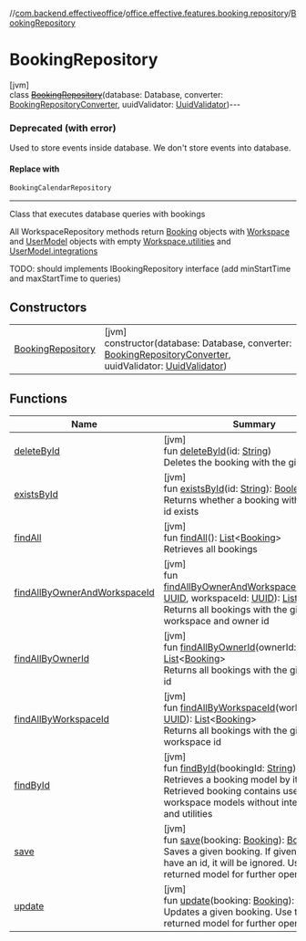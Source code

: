 //[com.backend.effectiveoffice](../../../index.md)/[office.effective.features.booking.repository](../index.md)/[BookingRepository](index.md)

# BookingRepository

[jvm]\
class [~~BookingRepository~~](index.md)(database: Database, converter: [BookingRepositoryConverter](../../office.effective.features.booking.converters/-booking-repository-converter/index.md), uuidValidator: [UuidValidator](../../office.effective.common.utils/-uuid-validator/index.md))---

### Deprecated (with error)

Used to store events inside database. We don't store events into database.

#### Replace with

```kotlin
BookingCalendarRepository
```
---

Class that executes database queries with bookings

All WorkspaceRepository methods return [Booking](../../office.effective.model/-booking/index.md) objects with [Workspace](../../office.effective.model/-workspace/index.md) and [UserModel](../../office.effective.model/-user-model/index.md) objects with empty [Workspace.utilities](../../office.effective.model/-workspace/utilities.md) and [UserModel.integrations](../../office.effective.model/-user-model/integrations.md)

TODO: should implements IBookingRepository interface (add minStartTime and maxStartTime to queries)

## Constructors

| | |
|---|---|
| [BookingRepository](-booking-repository.md) | [jvm]<br>constructor(database: Database, converter: [BookingRepositoryConverter](../../office.effective.features.booking.converters/-booking-repository-converter/index.md), uuidValidator: [UuidValidator](../../office.effective.common.utils/-uuid-validator/index.md)) |

## Functions

| Name | Summary |
|---|---|
| [deleteById](delete-by-id.md) | [jvm]<br>fun [deleteById](delete-by-id.md)(id: [String](https://kotlinlang.org/api/latest/jvm/stdlib/kotlin/-string/index.html))<br>Deletes the booking with the given id |
| [existsById](exists-by-id.md) | [jvm]<br>fun [existsById](exists-by-id.md)(id: [String](https://kotlinlang.org/api/latest/jvm/stdlib/kotlin/-string/index.html)): [Boolean](https://kotlinlang.org/api/latest/jvm/stdlib/kotlin/-boolean/index.html)<br>Returns whether a booking with the given id exists |
| [findAll](find-all.md) | [jvm]<br>fun [findAll](find-all.md)(): [List](https://kotlinlang.org/api/latest/jvm/stdlib/kotlin.collections/-list/index.html)&lt;[Booking](../../office.effective.model/-booking/index.md)&gt;<br>Retrieves all bookings |
| [findAllByOwnerAndWorkspaceId](find-all-by-owner-and-workspace-id.md) | [jvm]<br>fun [findAllByOwnerAndWorkspaceId](find-all-by-owner-and-workspace-id.md)(ownerId: [UUID](https://docs.oracle.com/javase/8/docs/api/java/util/UUID.html), workspaceId: [UUID](https://docs.oracle.com/javase/8/docs/api/java/util/UUID.html)): [List](https://kotlinlang.org/api/latest/jvm/stdlib/kotlin.collections/-list/index.html)&lt;[Booking](../../office.effective.model/-booking/index.md)&gt;<br>Returns all bookings with the given workspace and owner id |
| [findAllByOwnerId](find-all-by-owner-id.md) | [jvm]<br>fun [findAllByOwnerId](find-all-by-owner-id.md)(ownerId: [UUID](https://docs.oracle.com/javase/8/docs/api/java/util/UUID.html)): [List](https://kotlinlang.org/api/latest/jvm/stdlib/kotlin.collections/-list/index.html)&lt;[Booking](../../office.effective.model/-booking/index.md)&gt;<br>Returns all bookings with the given owner id |
| [findAllByWorkspaceId](find-all-by-workspace-id.md) | [jvm]<br>fun [findAllByWorkspaceId](find-all-by-workspace-id.md)(workspaceId: [UUID](https://docs.oracle.com/javase/8/docs/api/java/util/UUID.html)): [List](https://kotlinlang.org/api/latest/jvm/stdlib/kotlin.collections/-list/index.html)&lt;[Booking](../../office.effective.model/-booking/index.md)&gt;<br>Returns all bookings with the given workspace id |
| [findById](find-by-id.md) | [jvm]<br>fun [findById](find-by-id.md)(bookingId: [String](https://kotlinlang.org/api/latest/jvm/stdlib/kotlin/-string/index.html)): [Booking](../../office.effective.model/-booking/index.md)?<br>Retrieves a booking model by its id. Retrieved booking contains user and workspace models without integrations and utilities |
| [save](save.md) | [jvm]<br>fun [save](save.md)(booking: [Booking](../../office.effective.model/-booking/index.md)): [Booking](../../office.effective.model/-booking/index.md)<br>Saves a given booking. If given model will have an id, it will be ignored. Use the returned model for further operations |
| [update](update.md) | [jvm]<br>fun [update](update.md)(booking: [Booking](../../office.effective.model/-booking/index.md)): [Booking](../../office.effective.model/-booking/index.md)<br>Updates a given booking. Use the returned model for further operations |
